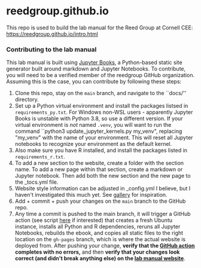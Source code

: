 # reedgroup.github.io
This repo is used to build the lab manual for the Reed Group at Cornell CEE: https://reedgroup.github.io/intro.html

### Contributing to the lab manual
This lab manual is built using [Jupyter Books](https://jupyterbook.org/en/stable/intro.html), a Python-based static site generator built around markdown and Jupyter Notebooks. To contribute, you will need to be a verified member of the reedgroup GitHub organization. Assuming this is the case, you can contribute by following these steps:

1. Clone this repo, stay on the ``main`` branch, and navigate to the ``docs/'' directory.
2. Set up a Python virtual environment and install the packages listsed in ``requirements_py.txt``. For Windows non-WSL users - apparently Jupyter Books is unstable with Python 3.8, so use a different version. If your virtual environment is *not* named ``.venv``, you will want to run the command ``python3 update_jupyter_kernels.py my_venv", replacing "my_venv" with the name of your environment. This will reset all Jupyter notebooks to recognize your environment as the default kernel.
3. Also make sure you have R installed, and install the packages listed in ``requirements_r.txt``.
4. To add a new section to the website, create a folder with the section name. To add a new page within that section, create a markdown or Jupyter notebook. Then add both the new section and the new page to the _tocs.yml file.
5. Website style information can be adjusted in _config.yml I believe, but I haven't investigated this much yet. See [gallery](https://executablebooks.org/en/latest/gallery.html) for inspiration.
6. Add + commit + push your changes on the ``main`` branch to the GitHub repo.
7. Any time a commit is pushed to the main branch, it will trigger a GitHub action (see script [here](https://github.com/reedgroup/reedgroup.github.io/blob/main/.github/workflows/deploy.yml) if interested) that creates a fresh Ubuntu instance, installs all Python and R dependencies, reruns all Jupyter Notebooks, rebuilds the ebook, and copies all static files to the right location on the ``gh-pages`` branch, which is where the actual website is deployed from. After pushing your change, **verify that the [GitHub action](https://github.com/reedgroup/reedgroup.github.io/actions) completes with no errors,** and then **verify that your changes look correct (and didn't break anything else) on the [lab manual website](https://reedgroup.github.io/intro.html)**. 
